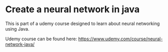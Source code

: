 # Create a neural network in java

This is part of a udemy course designed to learn about
neural networking using Java.

Udemy course can be found here: https://www.udemy.com/course/neural-network-java/